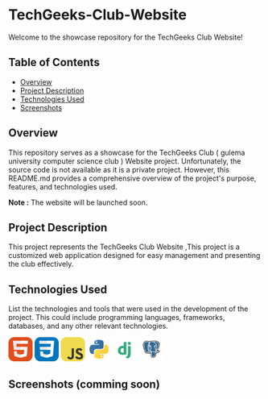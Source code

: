 # TechGeeks-Club-Website

Welcome to the showcase repository for the TechGeeks Club Website!
## Table of Contents

- [Overview](#Overview)
- [Project Description](#project-description)
- [Technologies Used](#technologies-used)
- [Screenshots](#screenshots)
<!-- - [Acknowledgements](#acknowledgements) -->

## Overview

This repository serves as a showcase for the TechGeeks Club ( gulema university computer science club ) Website project. Unfortunately, the source code is not available as it is a private project. However, this README.md provides a comprehensive overview of the project's purpose, features, and technologies used.

**Note :**  The website will be launched soon.


## Project Description
This project represents the TechGeeks Club Website ,This project is a customized web application designed for easy management and presenting the club effectively.

## Technologies Used
List the technologies and tools that were used in the development of the project. This could include programming languages, frameworks, databases, and any other relevant technologies.
<div>
<img alt="HTML" width="48px" src="icons/HTML.svg" />
<img alt="CSS" width="48px" src="icons/CSS.svg" />
<img alt="JS" width="48px" src="icons/JS.svg" />
<img alt="Python" width="48px" src="icons/Py.svg" />
<img alt="Django" width="48px" src="icons/Dj.svg" />
<img alt="PostgresSQL" width="48px" src="icons/PSQL.svg" />

</div>

## Screenshots (comming soon)
<!-- ## Acknowledgements -->
